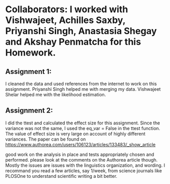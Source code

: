 # Collaborators: I worked with Vishwajeet, Achilles Saxby, Priyanshi Singh, Anastasia Shegay and Akshay Penmatcha for this Homework.

## Assignment 1:

I cleaned the data and used references from the internet to work on this assignment.
Priyanshi Singh helped me with merging my data.
Vishwajeet Shelar helped me with the likelihood estimation.

## Assignment 2:

I did the ttest and calculated the effect size for this assignment.
Since the variance was not the same, I used the eq_var = False in the ttest function.
The value of effect size is very large on account of highly different variances.
The paper can be found on https://www.authorea.com/users/106123/articles/133483/_show_article 


good work on the analysis in place and tests appropriately chosen and performed.
please look at the comments on the Authorea article though. Mostly the issues are issues with the linguistics organization, and wording. I recommand you read a few articles, say 1/week, from science journals like PLOSOne to understand scientific writing a bit better.
